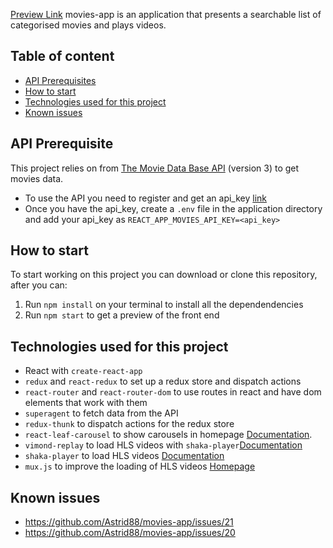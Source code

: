 [Preview Link](https://pacific-garden-33962.herokuapp.com/)
movies-app is an application that presents a searchable list of categorised movies and plays videos.

## Table of content
* [API Prerequisites](#API-Prerequisites)
* [How to start](#How-to-start)
* [Technologies used for this project](#Technologies-used-for-this-project)
* [Known issues](#Known-issues)

## API Prerequisite
This project relies on from [The Movie Data Base API](https://www.themoviedb.org/) (version 3) to get movies data.

* To use the API you need to register and get an api_key [link](https://www.themoviedb.org/account/signup)
* Once you have the api_key, create a `.env` file in the application directory and add your api_key as `REACT_APP_MOVIES_API_KEY=<api_key>`

## How to start
To start working on this project you can download or clone this repository, after you can:

1. Run `npm install` on your terminal to install all the dependendencies
2. Run `npm start` to get a preview of the front end

## Technologies used for this project
* React with `create-react-app`
* `redux` and `react-redux` to set up a redux store and dispatch actions
* `react-router` and `react-router-dom` to use routes in react and have dom elements that work with them
* `superagent` to fetch data from the API 
* `redux-thunk` to dispatch actions for the redux store
* `react-leaf-carousel` to show carousels in homepage [Documentation](https://github.com/leaffm/react-infinite-carousel#readme).
* `vimond-replay` to load HLS videos with `shaka-player`[Documentation](https://github.com/vimond/replay)
* `shaka-player` to load HLS videos [Documentation](https://github.com/google/shaka-player)
* `mux.js` to improve the loading of HLS videos [Homepage](https://github.com/videojs/mux.js/)

## Known issues
* https://github.com/Astrid88/movies-app/issues/21
* https://github.com/Astrid88/movies-app/issues/20

